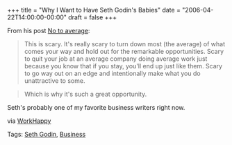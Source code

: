 +++
title = "Why I Want to Have Seth Godin's Babies"
date = "2006-04-22T14:00:00-00:00"
draft = false
+++

From his post [No to
average](http://sethgodin.typepad.com/seths_blog/2006/04/no_to_average.html):

> This is scary. It's really scary to turn down most (the average) of
> what comes your way and hold out for the remarkable opportunities.
> Scary to quit your job at an average company doing average work just
> because you know that if you stay, you'll end up just like them. Scary
> to go way out on an edge and intentionally make what you do
> unattractive to some.

> Which is why it's such a great opportunity.

Seth's probably one of my favorite business writers right now.

via [WorkHappy](http://www.workhappy.net/2006/04/happy_quote.html)

Tags: <a href="http://technorati.com/tag/Seth+Godin" rel="tag">Seth
Godin</a>,
<a href="http://technorati.com/tag/Business" rel="tag">Business</a>

